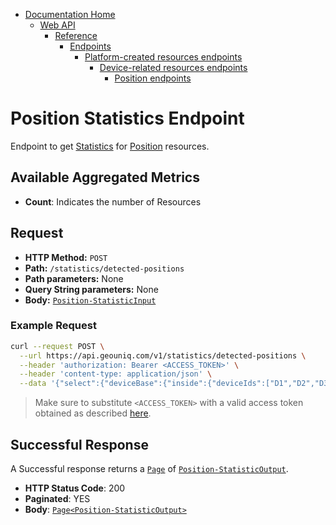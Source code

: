 * [Documentation Home](../../../../../../README.md)
    * [Web API](../../../../../index.md)  
      * [Reference](../../../../index.md)  
        * [Endpoints](../../../index.md)
           * [Platform-created resources endpoints](../../index.md)
              * [Device-related resources endpoints](../index.md)
                * [Position endpoints](index.md)
                
# Position Statistics Endpoint

Endpoint to get [Statistics](../../../../../concepts/statistics.md) 
for [Position](../../../../resources/platform-created/device-related/position.md) resources.

## Available Aggregated Metrics

* **Count**: Indicates the number of Resources

## Request

* **HTTP Method:** `POST`
* **Path:** `/statistics/detected-positions`
* **Path parameters:** None
* **Query String parameters:** None
* **Body:** [`Position-StatisticInput`](../../../../data-models/r-statistic-input/detected-position.md)
    
### Example Request


```bash
curl --request POST \
  --url https://api.geouniq.com/v1/statistics/detected-positions \
  --header 'authorization: Bearer <ACCESS_TOKEN>' \
  --header 'content-type: application/json' \
  --data '{"select":{"deviceBase":{"inside":{"deviceIds":["D1","D2","D3"]}},"space":{"inside":{"explicitArea":{"type":"Feature","geometry":null,"properties":{"circles":[{"center":{"lat":10.0,"lng":10.0},"radius":100}]}}}},"time":{"inside":{"intervals":[{"from":{"relative":-100},"to":{"relative":0}}]}}},"segmentBy":{"deviceBase":{"inside":{"device":1}},"space":{"inside":{"geohash":8}},"time":{"inside":{"continuousInterval":{"count":1,"unit":"day"}}}},"compute":{"count":true},"filter":{"count":{"gt":0,"lt":10}}}'
```

> Make sure to substitute `<ACCESS_TOKEN>` with a valid access token obtained as described [here](../../../../general-aspects/auth.md).

## Successful Response

A Successful response returns a [`Page`](../../../../general-aspects/pagination.md) of [`Position-StatisticOutput`](../../../../data-models/r-statistic-output/detected-position.md).

* **HTTP Status Code**: 200
* **Paginated**: YES
* **Body**: [`Page`](../../../../general-aspects/pagination.md#page-model)[`<Position-StatisticOutput>`](../../../../data-models/r-statistic-output/detected-position.md)





